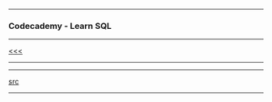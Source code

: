 
---

### Codecademy - Learn SQL

---

[<<<](https://github.com/ttltrk/DB/blob/master/DCM/DCMS/DCMS.MD)

---

---

[src](https://www.codecademy.com/learn/learn-sql)

---
